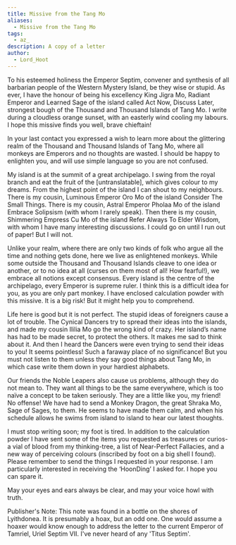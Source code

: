 ```yaml
---
title: Missive from the Tang Mo
aliases:
  - Missive from the Tang Mo
tags:
  - az_
description: A copy of a letter
author:
  - Lord_Hoot
---
```

To his esteemed holiness the Emperor Septim, convener and synthesis of all barbarian people of the Western Mystery Island, be they wise or stupid. As ever, I have the honour of being his excellency King Jigra Mo, Radiant Emperor and Learned Sage of the island called Act Now, Discuss Later, strongest bough of the Thousand and Thousand Islands of Tang Mo. I write during a cloudless orange sunset, with an easterly wind cooling my labours. I hope this missive finds you well, brave chieftain!  
  
In your last contact you expressed a wish to learn more about the glittering realm of the Thousand and Thousand Islands of Tang Mo, where all monkeys are Emperors and no thoughts are wasted. I should be happy to enlighten you, and will use simple language so you are not confused.  
  
My island is at the summit of a great archipelago. I swing from the royal branch and eat the fruit of the \[untranslatable\], which gives colour to my dreams. From the highest point of the island I can shout to my neighbours. There is my cousin, Luminous Emperor Oro Mo of the island Consider The Small Things. There is my cousin, Astral Emperor Pholaa Mo of the island Embrace Solipsism (with whom I rarely speak). Then there is my cousin, Shimmering Empress Cu Mo of the island Refer Always To Elder Wisdom, with whom I have many interesting discussions. I could go on until I run out of paper! But I will not.  
  
Unlike your realm, where there are only two kinds of folk who argue all the time and nothing gets done, here we live as enlightened monkeys. While some outside the Thousand and Thousand Islands cleave to one idea or another, or to no idea at all (curses on them most of all! How fearful!), we embrace all notions except consensus. Every island is the centre of the archipelago, every Emperor is supreme ruler. I think this is a difficult idea for you, as you are only part monkey. I have enclosed calculation powder with this missive. It is a big risk! But it might help you to comprehend.  
  
Life here is good but it is not perfect. The stupid ideas of foreigners cause a lot of trouble. The Cynical Dancers try to spread their ideas into the islands, and made my cousin Ililia Mo go the wrong kind of crazy. Her island’s name has had to be made secret, to protect the others. It makes me sad to think about it. And then I heard the Dancers were even trying to send their ideas to you! It seems pointless! Such a faraway place of no significance! But you must not listen to them unless they say good things about Tang Mo, in which case write them down in your hardiest alphabets.  
  
Our friends the Noble Leapers also cause us problems, although they do not mean to. They want all things to be the same everywhere, which is too naïve a concept to be taken seriously. They are a little like you, my friend! No offense! We have had to send a Monkey Dragon, the great Shraka Mo, Sage of Sages, to them. He seems to have made them calm, and when his schedule allows he swims from island to island to hear our latest thoughts.  
  
I must stop writing soon; my foot is tired. In addition to the calculation powder I have sent some of the items you requested as treasures or curios- a vial of blood from my thinking-tree, a list of Near-Perfect Fallacies, and a new way of perceiving colours (inscribed by foot on a big shell I found). Please remember to send the things I requested in your response. I am particularly interested in receiving the ‘HoonDing’ I asked for. I hope you can spare it.  
  
May your eyes and ears always be clear, and may your voice howl with truth.

Publisher's Note: This note was found in a bottle on the shores of Lyithdonea. It is presumably a hoax, but an odd one. One would assume a hoaxer would know enough to address the letter to the current Emperor of Tamriel, Uriel Septim VII. I've never heard of any 'Titus Septim'.